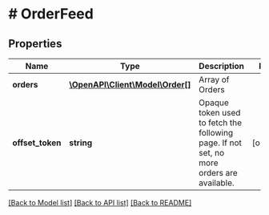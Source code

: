 # # OrderFeed

## Properties

Name | Type | Description | Notes
------------ | ------------- | ------------- | -------------
**orders** | [**\OpenAPI\Client\Model\Order[]**](Order.md) | Array of Orders |
**offset_token** | **string** | Opaque token used to fetch the following page. If not set, no more orders are available. | [optional]

[[Back to Model list]](../../README.md#models) [[Back to API list]](../../README.md#endpoints) [[Back to README]](../../README.md)

